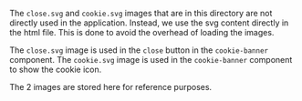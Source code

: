 The `close.svg` and `cookie.svg` images that are in this directory are not directly used in the application.
Instead, we use the svg content directly in the html file. This is done to avoid the overhead of loading the images.

The `close.svg` image is used in the `close` button in the `cookie-banner` component.
The `cookie.svg` image is used in the `cookie-banner` component to show the cookie icon.

The 2 images are stored here for reference purposes.
